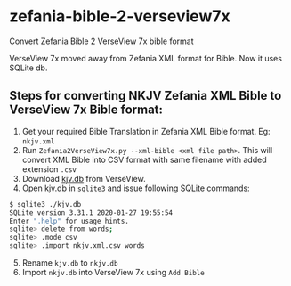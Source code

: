 # zefania-bible-2-verseview7x
Convert Zefania Bible 2 VerseView 7x bible format

VerseView 7x moved away from Zefania XML format for Bible. Now it uses SQLite db.

## Steps for converting **NKJV** Zefania XML Bible to VerseView 7x Bible format:

1. Get your required Bible Translation in Zefania XML Bible format. Eg: `nkjv.xml`
2. Run `Zefania2VerseView7x.py --xml-bible <xml file path>`.
  This will convert XML Bible into CSV format with same filename with added extension `.csv`
3. Download [kjv.db](http://www.verseview.info/download/bibledb/kjv.db) from VerseView.
4. Open kjv.db in `sqlite3` and issue following SQLite commands:
```bash
$ sqlite3 ./kjv.db
SQLite version 3.31.1 2020-01-27 19:55:54
Enter ".help" for usage hints.
sqlite> delete from words;
sqlite> .mode csv
sqlite> .import nkjv.xml.csv words
```
5. Rename `kjv.db` to `nkjv.db`
6. Import `nkjv.db` into VerseView 7x using `Add Bible`


